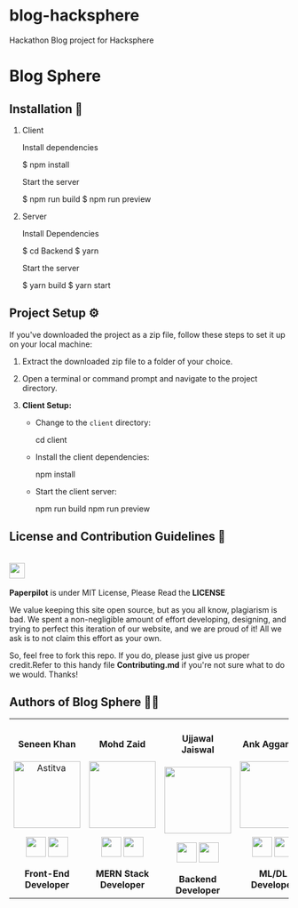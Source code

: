 # blog-hacksphere
Hackathon Blog project for Hacksphere
# Blog Sphere



## Installation 🔧

1. Client

   Install dependencies

   
   $ npm install
   

   Start the server

   
   $ npm run build
   $ npm run preview
   

2. Server

   Install Dependencies

   
   $ cd Backend
   $ yarn
   

   Start the server

   
   $ yarn build
   $ yarn start
   

## Project Setup ⚙️

If you've downloaded the project as a zip file, follow these steps to set it up on your local machine:

1. Extract the downloaded zip file to a folder of your choice.

2. Open a terminal or command prompt and navigate to the project directory.

3. **Client Setup:**

   - Change to the `client` directory:
     
     cd client
     

   - Install the client dependencies:
     
     npm install
     

   - Start the client server:
     
     npm run build
     npm run preview
     



## License and Contribution Guidelines 📜

 <div align="left">
 <p>
 <br>
   <img src="https://img.shields.io/badge/License-MIT-yellow.svg?logo=Microsoft%20Word&style=for-the-badge" height="28"/><br>
   <br><strong>Paperpilot</strong> is under MIT License, Please Read the <strong>LICENSE</strong>
  <p>
 </div>
 We value keeping this site open source, but as you all know, plagiarism is bad. We spent a non-negligible amount of effort developing, designing, and trying to perfect this iteration of our website, and we are proud of it! All we ask is to not claim this effort as your own.

So, feel free to fork this repo. If you do, please just give us proper credit.Refer to this handy file <strong>Contributing.md</strong> if you're not sure what to do we would. Thanks!

## Authors of <strong>Blog Sphere</strong> ✍🏼

<div align="center"> 
  <table>
<tr align="center">
 <td>



#### Seneen Khan

<p align="center">
<img src = "https://media.licdn.com/dms/image/D5603AQH1f5_AIgXPVg/profile-displayphoto-shrink_400_400/0/1679384347206?e=1692835200&v=beta&t=sUSKTbNXbxNZAqyxHGph-I1y8kJX_NI_4MB-F40aCbE"  height="120" alt="Astitva">
</p>
<p align="center">
<a href = "https://github.com/tanmayagrwl"><img src = "http://www.iconninja.com/files/241/825/211/round-collaboration-social-github-code-circle-network-icon.svg" width="36" height = "36"/></a>
<a href = "https://www.linkedin.com/in/tanmayagr/">
<img src = "http://www.iconninja.com/files/863/607/751/network-linkedin-social-connection-circular-circle-media-icon.svg" width="36" height="36"/>
</a>
</p>
 <strong>Front-End Developer<strong>

 <td>

#### Mohd Zaid

<p align="center">
<img src = "https://avatars.githubusercontent.com/u/36443577?v=4"  height="120" >
</p>
<p align="center">
<a href = "https://github.com/dev-zaid"><img src = "http://www.iconninja.com/files/241/825/211/round-collaboration-social-github-code-circle-network-icon.svg" width="36" height = "36"/></a>
<a href = "https://www.linkedin.com/in/mohd-zaid-17713221a/">
<img src = "http://www.iconninja.com/files/863/607/751/network-linkedin-social-connection-circular-circle-media-icon.svg" width="36" height="36"/>
</a>
</p>
 <strong>MERN Stack Developer<strong>
</td>
  <td>

#### Ujjawal Jaiswal 

<p align="center">
<img src = "https://media.licdn.com/dms/image/D5603AQEw-NL_yEYF5w/profile-displayphoto-shrink_400_400/0/1672065785362?e=1692835200&v=beta&t=gMjrAEkVomIhpSynFEnN6eRXS5r-bH3zWy8qY5XFzGs"  height="120" >
</p>
<p align="center">
<a href = "https://github.com/AakashRawat04"><img src = "http://www.iconninja.com/files/241/825/211/round-collaboration-social-github-code-circle-network-icon.svg" width="36" height = "36"/></a>
<a href = "https://www.linkedin.com/in/aakash-rawat-a1a528236/">
<img src = "http://www.iconninja.com/files/863/607/751/network-linkedin-social-connection-circular-circle-media-icon.svg" width="36" height="36"/>
</a>
</p>
 <strong>Backend Developer<strong>
</td>

<td>

#### Ank Aggarwal 

<p align="center">
<img src = "https://media.licdn.com/dms/image/D5603AQF-OXPN95O0Jg/profile-displayphoto-shrink_400_400/0/1682697491327?e=1692835200&v=beta&t=Dwm-B-49U9zD-F7Qys3YEO4eN35l_xYiq47esH6sUQI"  height="120" >
</p>
<p align="center">
<a href = "https://github.com/mkswagger"><img src = "http://www.iconninja.com/files/241/825/211/round-collaboration-social-github-code-circle-network-icon.svg" width="36" height = "36"/></a>
<a href = "https://www.linkedin.com/in/mathangy-k/">
<img src = "http://www.iconninja.com/files/863/607/751/network-linkedin-social-connection-circular-circle-media-icon.svg" width="36" height="36"/>
</a>
</p>
 <strong>ML/DL Developer<strong>
</td>

</div>
